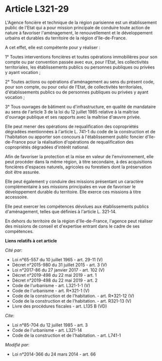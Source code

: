 # Article L321-29

L'Agence foncière et technique de la région parisienne est un établissement public de l'Etat qui a pour mission principale de
conduire toute action de nature à favoriser l'aménagement, le renouvellement et le développement urbains et durables du
territoire de la région d'Ile-de-France. 

A cet effet, elle est compétente pour y réaliser : 

1° Toutes interventions foncières et toutes opérations immobilières pour son compte ou par convention passée avec eux, pour
l'Etat, les collectivités territoriales, les établissements publics ou personnes publiques ou privées y ayant vocation ; 

2° Toutes actions ou opérations d'aménagement au sens du présent code, pour son compte, ou pour celui de l'Etat, de
collectivités territoriales, d'établissements publics ou de personnes publiques ou privées y ayant vocation ; 

3° Tous ouvrages de bâtiment ou d'infrastructure, en qualité de mandataire au sens de l'article 3 de la loi du 12 juillet
1985 relative à la maîtrise d'ouvrage publique et ses rapports avec la maîtrise d'œuvre privée. 

Elle peut mener des opérations de requalification des copropriétés dégradées mentionnées à l'article L. 741-1 du code de la
construction et de l'habitation ou apporter son concours à l'établissement public foncier d'Ile-de-France pour la réalisation
d'opérations de requalification des copropriétés dégradées d'intérêt national. 

Afin de favoriser la protection et la mise en valeur de l'environnement, elle peut procéder dans la même région, à titre
secondaire, à des acquisitions foncières d'espaces naturels, agricoles ou forestiers dont la préservation doit être assurée. 

Elle peut également y conduire des missions présentant un caractère complémentaire à ses missions principales en vue de
favoriser le développement durable du territoire. Elle exerce ces missions à titre accessoire. 

Elle peut exercer les compétences dévolues aux établissements publics d'aménagement, telles que définies à l'article L.
321-14. 

En dehors du territoire de la région d'Ile-de-France, l'agence peut réaliser des missions de conseil et d'expertise entrant
dans le cadre de ses compétences.

**Liens relatifs à cet article**

_Cité par_:

  - Loi n°65-557 du 10 juillet 1965 - art. 29-11 (V)
  - Décret n°2015-980 du 31 juillet 2015 - art. 3 (V)
  - Loi n°2017-86 du 27 janvier 2017 - art. 102 (V)
  - Décret n°2019-498 du 22 mai 2019 - art. 1
  - Décret n°2019-498 du 22 mai 2019 - art. 2
  - Code de l'urbanisme - art. L321-1-1 (V)
  - Code de l'urbanisme - art. R*321-1 (V)
  - Code de la construction et de l'habitation. - art. R*321-12 (V)
  - Code de la construction et de l'habitation. - art. R321-13 (V)
  - Livre des procédures fiscales - art. L135 B (VD)

_Cite_:

  - Loi n°85-704 du 12 juillet 1985 - art. 3
  - Code de l'urbanisme - art. L321-14
  - Code de la construction et de l'habitation. - art. L741-1

_Modifié par_:

  - Loi n°2014-366 du 24 mars 2014 - art. 66
